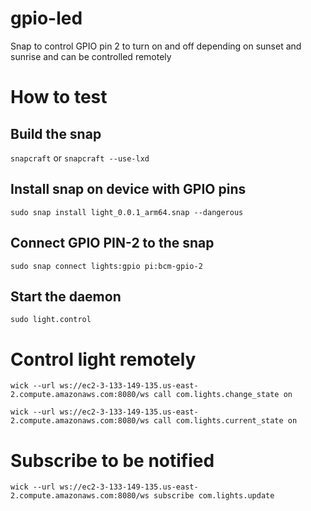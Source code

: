 # gpio-led
Snap to control GPIO pin 2 to turn on and off depending on sunset and sunrise and can be controlled remotely

# How to test

## Build the snap

`snapcraft` or `snapcraft --use-lxd` 

## Install snap on device with GPIO pins 

`sudo snap install light_0.0.1_arm64.snap --dangerous` 

## Connect GPIO PIN-2 to the snap

`sudo snap connect lights:gpio pi:bcm-gpio-2` 

## Start the daemon

`sudo light.control` 


# Control light remotely

`wick --url ws://ec2-3-133-149-135.us-east-2.compute.amazonaws.com:8080/ws call com.lights.change_state on` 

`wick --url ws://ec2-3-133-149-135.us-east-2.compute.amazonaws.com:8080/ws call com.lights.current_state on`

# Subscribe to be notified 

`wick --url ws://ec2-3-133-149-135.us-east-2.compute.amazonaws.com:8080/ws subscribe com.lights.update` 
